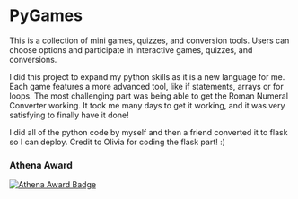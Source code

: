 # PyGames
This is a collection of mini games, quizzes, and conversion tools. 
Users can choose options and participate in interactive games, quizzes, and conversions. 

I did this project to expand my python skills as it is a new language for me. Each game features a more advanced tool, like if statements, arrays or for loops. The most challenging part was being able to get the Roman Numeral Converter working. It took me many days to get it working, and it was very satisfying to finally have it done!

I did all of the python code by myself and then a friend converted it to flask so I can deploy. Credit to Olivia for coding the flask part! :)

### Athena Award
[![Athena Award Badge](https://img.shields.io/endpoint?url=https%3A%2F%2Faward.athena.hackclub.com%2Fapi%2Fbadge)](https://award.athena.hackclub.com?utm_source=readme) 
